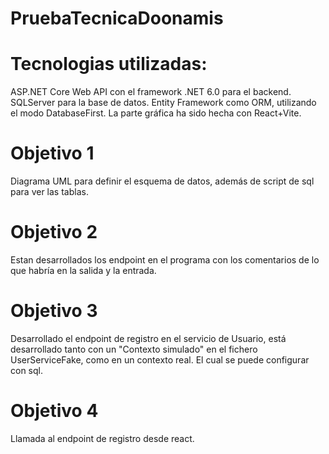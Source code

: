 # PruebaTecnicaDoonamis

# Tecnologias utilizadas:
ASP.NET Core Web API con el framework .NET 6.0 para el backend.
SQLServer para la base de datos.
Entity Framework como ORM, utilizando el modo DatabaseFirst.
La parte gráfica ha sido hecha con React+Vite.

# Objetivo 1
Diagrama UML para definir el esquema de datos, además de script de sql para ver las tablas.

# Objetivo 2

Estan desarrollados los endpoint en el programa con los comentarios de lo que habría en la salida y la entrada.

# Objetivo 3

Desarrollado el endpoint de registro en el servicio de Usuario, está desarrollado tanto con un "Contexto simulado" en el fichero UserServiceFake, como en un contexto real. El cual se puede configurar con sql.

# Objetivo 4
Llamada al endpoint de registro desde react.
 

